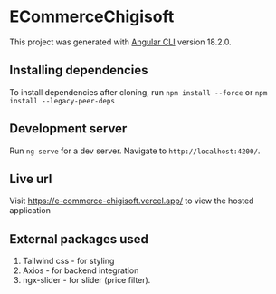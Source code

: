 # ECommerceChigisoft

This project was generated with [Angular CLI](https://github.com/angular/angular-cli) version 18.2.0.

## Installing dependencies

To install dependencies after cloning, run `npm install --force` or `npm install --legacy-peer-deps`

## Development server

Run `ng serve` for a dev server. Navigate to `http://localhost:4200/`.

## Live url

Visit https://e-commerce-chigisoft.vercel.app/ to view the hosted application

## External packages used

1. Tailwind css - for styling
2. Axios - for backend integration
3. ngx-slider - for slider (price filter).

